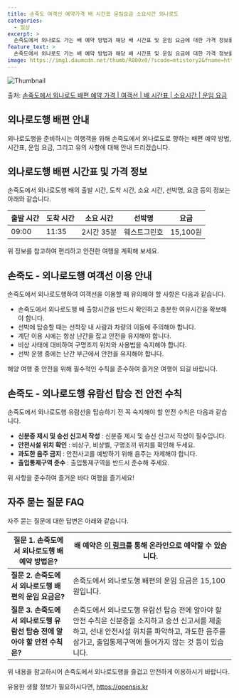 ```yaml
---
title: 손죽도 여객선 예약가격 배 시간표 운임요금 소요시간 외나로도
categories:
  - 일상
excerpt: >
  손죽도에서 외나로도 가는 배 예약 방법과 해당 배 시간표 및 운임 요금에 대한 가격 정보를 안내 드리겠습니다. 안전하고 재밋는 외나로도행 여행을 위해 아래 정보 참고하시기 바랍니다. 외나로도행 배편 예약하기 👈 클릭손죽도에서 외나로도행 배 시간표출발 시간도착 시간소요 시간선박명요금09:0011:352시간 35분웨스트그린호15,100원외나로도행 배편 예약하기 👈 클릭손죽도에서 외나로도행 여객선 탑승 시 이용수칙손죽도에서 외나로도행 배 출항시간을 확인하고 충분한 여유시간을 확보해야 합니다. 선박에 탑승할 때는 선착장 내 사람과 차량의 이동에 주의해야 합니다. 계단 이용 시에는 항상 난간을 잡고 안전을 유지해야 합니다. 비상 사태에 대비하여 구명조끼 위치와 사용법을 숙지해야 합니다. 선박 운행 중에는 난간 부..
feature_text: >
  손죽도에서 외나로도 가는 배 예약 방법과 해당 배 시간표 및 운임 요금에 대한 가격 정보를 안내 드리겠습니다. 안전하고 재밋는 외나로도행 여행을 위해 아래 정보 참고하시기 바랍니다. 외나로도행 배편 예약하기 👈 클릭손죽도에서 외나로도행 배 시간표출발 시간도착 시간소요 시간선박명요금09:0011:352시간 35분웨스트그린호15,100원외나로도행 배편 예약하기 👈 클릭손죽도에서 외나로도행 여객선 탑승 시 이용수칙손죽도에서 외나로도행 배 출항시간을 확인하고 충분한 여유시간을 확보해야 합니다. 선박에 탑승할 때는 선착장 내 사람과 차량의 이동에 주의해야 합니다. 계단 이용 시에는 항상 난간을 잡고 안전을 유지해야 합니다. 비상 사태에 대비하여 구명조끼 위치와 사용법을 숙지해야 합니다. 선박 운행 중에는 난간 부..
image: https://img1.daumcdn.net/thumb/R800x0/?scode=mtistory2&fname=https%3A%2F%2Fblog.kakaocdn.net%2Fdn%2FqVOhj%2FbtsHCodAKGq%2Fa1NM96NOGAHw8vlwgMHRV1%2Fimg.webp
---
```


![Thumbnail](https://img1.daumcdn.net/thumb/R800x0/?scode=mtistory2&fname=https%3A%2F%2Fblog.kakaocdn.net%2Fdn%2FqVOhj%2FbtsHCodAKGq%2Fa1NM96NOGAHw8vlwgMHRV1%2Fimg.webp)

<p>출처: <a href="https://opensis.kr/entry/%EC%86%90%EC%A3%BD%EB%8F%84%EC%97%90%EC%84%9C-%EC%99%B8%EB%82%98%EB%A1%9C%EB%8F%84-%EB%B0%B0%ED%8E%B8-%EC%98%88%EC%95%BD-%EA%B0%80%EA%B2%A9-%EC%97%AC%EA%B0%9D%EC%84%A0-%EB%B0%B0-%EC%8B%9C%EA%B0%84%ED%91%9C-%EC%86%8C%EC%9A%94%EC%8B%9C%EA%B0%84-%EC%9A%B4%EC%9E%84-%EC%9A%94%EA%B8%88" rel="dofollow">손죽도에서 외나로도 배편 예약 가격 | 여객선 | 배 시간표 | 소요시간 | 운임 요금</a> </p>

## 외나로도행 배편 안내

외나로도행을 준비하시는 여행객을 위해 손죽도에서 외나로도로 향하는 배편 예약 방법, 시간표, 운임 요금, 그리고 유의 사항에 대해 안내
드리겠습니다.

## 외나로도행 배편 시간표 및 가격 정보

손죽도에서 외나로도행 배의 출발 시간, 도착 시간, 소요 시간, 선박명, 요금 등의 정보는 아래와 같습니다.

**출발 시간** | **도착 시간** | **소요 시간** | **선박명** | **요금**  
---|---|---|---|---  
09:00 | 11:35 | 2시간 35분 | 웨스트그린호 | 15,100원  
  
위 정보를 참고하여 편리하고 안전한 여행을 계획해 보세요.

## 손죽도 - 외나로도행 여객선 이용 안내

손죽도에서 외나로도행하여 여객선을 이용할 때 유의해야 할 사항은 다음과 같습니다.

  * 손죽도에서 외나로도행 배 출항시간을 반드시 확인하고 충분한 여유시간을 확보해야 합니다.
  * 선박에 탑승할 때는 선착장 내 사람과 차량의 이동에 주의해야 합니다.
  * 계단 이용 시에는 항상 난간을 잡고 안전을 유지해야 합니다.
  * 비상 사태에 대비하여 구명조끼 위치와 사용법을 숙지해야 합니다.
  * 선박 운행 중에는 난간 부근에서 안전을 유지해야 합니다.

해양 여행 중 안전을 위해 필수적인 수칙을 준수하여 즐거운 여행이 되길 바랍니다.

## 손죽도 - 외나로도행 유람선 탑승 전 안전 수칙

손죽도에서 외나로도행 유람선을 탑승하기 전 꼭 숙지해야 할 안전 수칙은 다음과 같습니다.

  * **신분증 제시 및 승선 신고서 작성** : 신분증 제시 및 승선 신고서 작성이 필수입니다.
  * **안전시설 위치 확인** : 비상구, 비상벨, 구명조끼 위치를 확인해 두세요.
  * **과도한 음주 금지** : 안전사고를 예방하기 위해 음주는 자제해야 합니다.
  * **출입통제구역 준수** : 출입통제구역을 반드시 준수해 주세요.

위 사항을 준수하여 즐거운 바다 여행을 즐기세요!

## 자주 묻는 질문 FAQ

자주 묻는 질문에 대한 답변은 아래와 같습니다.

**질문 1. 손죽도에서 외나로도행 배 예약 방법은?** | 배 예약은 [이 링크](온라인예약링크)를 통해 온라인으로 예약할 수 있습니다.  
---|---  
**질문 2. 손죽도에서 외나로도행 배편의 운임 요금은?** | 손죽도에서 외나로도행 배편의 운임 요금은 15,100원입니다.  
**질문 3. 손죽도에서 외나로도행 유람선 탑승 전에 알아야 할 안전 수칙은?** | 손죽도에서 외나로도행 유람선 탑승 전에 알아야 할 안전 수칙은 신분증을 소지하고 승선 신고서를 제출하고, 선내 안전시설 위치를 파악하고, 과도한 음주를 삼가고, 출입통제구역에 들어가지 않는 것 등이 있습니다.  
  
위 내용을 참고하시어 손죽도에서 외나로도행을 즐겁고 안전하게 이용하시기 바랍니다.



 

유용한 생활 정보가 필요하시다면, <a href="https://opensis.kr" rel="dofollow">https://opensis.kr</a>


